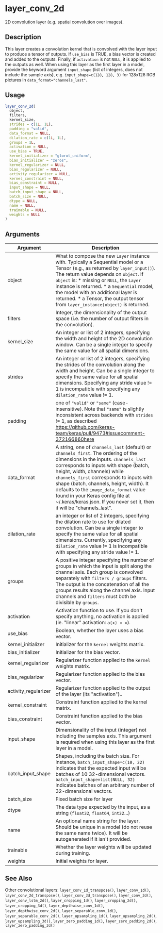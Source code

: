 # layer_conv_2d


2D convolution layer (e.g. spatial convolution over images).




## Description

This layer creates a convolution kernel that is convolved with the layer
input to produce a tensor of outputs. If ``use_bias`` is TRUE, a bias vector is
created and added to the outputs. Finally, if ``activation`` is not ``NULL``, it
is applied to the outputs as well. When using this layer as the first layer
in a model, provide the keyword argument ``input_shape`` (list of integers,
does not include the sample axis), e.g. ``input_shape=c(128, 128, 3)`` for
128x128 RGB pictures in ``data_format="channels_last"``.





## Usage
```r
layer_conv_2d(
  object,
  filters,
  kernel_size,
  strides = c(1L, 1L),
  padding = "valid",
  data_format = NULL,
  dilation_rate = c(1L, 1L),
  groups = 1L,
  activation = NULL,
  use_bias = TRUE,
  kernel_initializer = "glorot_uniform",
  bias_initializer = "zeros",
  kernel_regularizer = NULL,
  bias_regularizer = NULL,
  activity_regularizer = NULL,
  kernel_constraint = NULL,
  bias_constraint = NULL,
  input_shape = NULL,
  batch_input_shape = NULL,
  batch_size = NULL,
  dtype = NULL,
  name = NULL,
  trainable = NULL,
  weights = NULL
)
```




## Arguments


Argument      |Description
------------- |----------------
object | What to compose the new ``Layer`` instance with. Typically a Sequential model or a Tensor (e.g., as returned by ``layer_input()``). The return value depends on ``object``. If ``object`` is:   *  missing or `NULL`, the `Layer` instance is returned.  *  a `Sequential` model, the model with an additional layer is returned.  *  a Tensor, the output tensor from `layer_instance(object)` is returned.
filters | Integer, the dimensionality of the output space (i.e. the number of output filters in the convolution).
kernel_size | An integer or list of 2 integers, specifying the width and height of the 2D convolution window. Can be a single integer to specify the same value for all spatial dimensions.
strides | An integer or list of 2 integers, specifying the strides of the convolution along the width and height. Can be a single integer to specify the same value for all spatial dimensions. Specifying any stride value != 1 is incompatible with specifying any ``dilation_rate`` value != 1.
padding | one of ``"valid"`` or ``"same"`` (case-insensitive). Note that ``"same"`` is slightly inconsistent across backends with ``strides`` != 1, as described https://github.com/keras-team/keras/pull/9473#issuecomment-372166860here
data_format | A string, one of ``channels_last`` (default) or ``channels_first``. The ordering of the dimensions in the inputs. ``channels_last`` corresponds to inputs with shape (batch, height, width, channels) while ``channels_first`` corresponds to inputs with shape (batch, channels, height, width). It defaults to the ``image_data_format`` value found in your Keras config file at ~/.keras/keras.json. If you never set it, then it will be "channels_last".
dilation_rate | an integer or list of 2 integers, specifying the dilation rate to use for dilated convolution. Can be a single integer to specify the same value for all spatial dimensions. Currently, specifying any ``dilation_rate`` value != 1 is incompatible with specifying any stride value != 1.
groups | A positive integer specifying the number of groups in which the input is split along the channel axis. Each group is convolved separately with ``filters / groups`` filters. The output is the concatenation of all the groups results along the channel axis. Input channels and ``filters`` must both be divisible by ``groups``.
activation | Activation function to use. If you don't specify anything, no activation is applied (ie. "linear" activation: ``a(x) = x``).
use_bias | Boolean, whether the layer uses a bias vector.
kernel_initializer | Initializer for the ``kernel`` weights matrix.
bias_initializer | Initializer for the bias vector.
kernel_regularizer | Regularizer function applied to the ``kernel`` weights matrix.
bias_regularizer | Regularizer function applied to the bias vector.
activity_regularizer | Regularizer function applied to the output of the layer (its "activation")..
kernel_constraint | Constraint function applied to the kernel matrix.
bias_constraint | Constraint function applied to the bias vector.
input_shape | Dimensionality of the input (integer) not including the samples axis. This argument is required when using this layer as the first layer in a model.
batch_input_shape | Shapes, including the batch size. For instance, ``batch_input_shape=c(10, 32)`` indicates that the expected input will be batches of 10 32-dimensional vectors. ``batch_input_shape=list(NULL, 32)`` indicates batches of an arbitrary number of 32-dimensional vectors.
batch_size | Fixed batch size for layer
dtype | The data type expected by the input, as a string (``float32``, ``float64``, ``int32``...)
name | An optional name string for the layer. Should be unique in a model (do not reuse the same name twice). It will be autogenerated if it isn't provided.
trainable | Whether the layer weights will be updated during training.
weights | Initial weights for layer.







## See Also

Other convolutional layers: 
`layer_conv_1d_transpose()`,
`layer_conv_1d()`,
`layer_conv_2d_transpose()`,
`layer_conv_3d_transpose()`,
`layer_conv_3d()`,
`layer_conv_lstm_2d()`,
`layer_cropping_1d()`,
`layer_cropping_2d()`,
`layer_cropping_3d()`,
`layer_depthwise_conv_1d()`,
`layer_depthwise_conv_2d()`,
`layer_separable_conv_1d()`,
`layer_separable_conv_2d()`,
`layer_upsampling_1d()`,
`layer_upsampling_2d()`,
`layer_upsampling_3d()`,
`layer_zero_padding_1d()`,
`layer_zero_padding_2d()`,
`layer_zero_padding_3d()`



